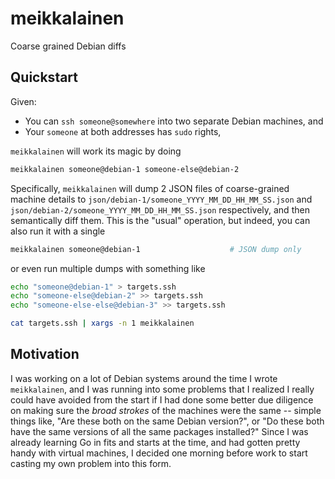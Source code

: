 # meikkalainen
Coarse grained Debian diffs

## Quickstart

Given:

- You can `ssh someone@somewhere` into two separate Debian machines, and
- Your `someone` at both addresses has `sudo` rights,

`meikkalainen` will work its magic by doing

```bash
meikkalainen someone@debian-1 someone-else@debian-2
```

Specifically, `meikkalainen` will dump 2 JSON files of coarse-grained machine details to `json/debian-1/someone_YYYY_MM_DD_HH_MM_SS.json` and `json/debian-2/someone_YYYY_MM_DD_HH_MM_SS.json` respectively, and then semantically diff them. This is the "usual" operation, but indeed, you can also run it with a single

```bash
meikkalainen someone@debian-1                    # JSON dump only
```

or even run multiple dumps with something like

```bash
echo "someone@debian-1" > targets.ssh 
echo "someone-else@debian-2" >> targets.ssh
echo "someone-else-else@debian-3" >> targets.ssh

cat targets.ssh | xargs -n 1 meikkalainen
```

## Motivation

I was working on a lot of Debian systems around the time I wrote `meikkalainen`, and I was running into some problems that I realized I really could have avoided from the start if I had done some better due diligence on making sure the _broad strokes_ of the machines were the same -- simple things like, "Are these both on the same Debian version?", or "Do these both have the same versions of all the same packages installed?" Since I was already learning Go in fits and starts at the time, and had gotten pretty handy with virtual machines, I decided one morning before work to start casting my own problem into this form.
